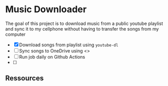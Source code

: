 # Music Downloader

The goal of this project is to download music from a public youtube playlist 
and sync it to my cellphone without having to transfer the songs from my 
computer


- [X] Download songs from playlist using `youtube-dl`
- [ ] Sync songs to OneDrive using <>
- [ ] Run job daily on Github Actions
- [ ] 

## Ressources



